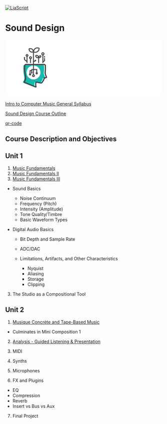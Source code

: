 <!--
author:   Jesse Allison
email:    lsuddem@gmail.com
version:  0.0.1

tags:     sound design, education, LSU, EMDM

title: "Sound Design"

logo:     static/Images/ddem-logo.svg

comment:  This is the Sound Design course from LSU's Digital Design & Emergent Media STEM Pathway
          developed by Dr. Jesse Allison and the EMDM program at LSU – [EMDM.lsu.edu](https://emdm.lsu.edu).
          

script:   https://cdn.jsdelivr.net/chartist.js/latest/chartist.min.js
          https://felixhao28.github.io/JSCPP/dist/JSCPP.es5.min.js

link: https://cdn.jsdelivr.net/chartist.js/latest/chartist.min.css
link: https://cdnjs.cloudflare.com/ajax/libs/animate.css/3.7.0/animate.min.css

-->

[![LiaScript](https://raw.githubusercontent.com/LiaScript/LiaScript/master/badges/course.svg)](https://LiaScript.github.io/course/?https://github.com/jtallison/ddem-sound-design/tree/master/content)

<!-- <script> let rootURL = "http://localhost:8000/liascript/index.html?"</script>
<script> 
  let fullURL=  "http://localhost:8000/liascript/index.html?" + "http://localhost:8000/content/music-fundamentals/general-music-unit-1.md";
  // send.html(fullURL); 
</script> -->

# Sound Design

![DDEM Logo](static/Images/ddem-logo.svg)

[Intro to Computer Music General Syllabus](http://localhost:8000/liascript/index.html?http://localhost:8000/content/syllabus.md)

[Sound Design Course Outline](static/sound-design.pdf)

[qr-code](https://emdm.lsu.edu "Experimental Music & Digital Media __[emdm.lsu.edu](https://emdm.lsu.edu)__")

## Course Description and Objectives

<section>

## Unit 1

1. [Music Fundamentals](http://localhost:8000/liascript/index.html?http://localhost:8000/content/music-fundamentals/general-music-unit-1.md)
2. [Music Fundamentals II](http://localhost:8000/liascript/index.html?http://localhost:8000/content/music-fundamentals/general-music-unit-2.md)
3. [Music Fundamentals III](http://localhost:8000/liascript/index.html?http://localhost:8000/content/music-fundamentals/general-music-unit-3.md)

- Sound Basics

  - Noise Continuum
  - Frequency (Pitch)
  - Intensity (Amplitude)
  - Tone Quality/Timbre
  - Basic Waveform Types

- Digital Audio Basics

  - Bit Depth and Sample Rate
  - ADC/DAC
  - Limitations, Artifacts, and Other Characteristics

    - Nyquist
    - Aliasing
    - Storage
    - Clipping

3. The Studio as a Compositional Tool

## Unit 2

1. [Musique Concrète and Tape-Based Music](http://localhost:8000/liascript/index.html?http://localhost:8000/content/sound-design/lab-assignments/lab-assignment-1.md)
- Culminates in Mini Composition 1

2. [Analysis - Guided Listening & Presentation](http://localhost:8000/liascript/index.html?http://localhost:8000/content/sound-design/presentation/guided-listening-presentation.md)

3. MIDI

4. Synths

5. Microphones

6. FX and Plugins

  - EQ
  - Compression
  - Reverb
  - Insert vs Bus vs Aux

7. Final Project

</section>



